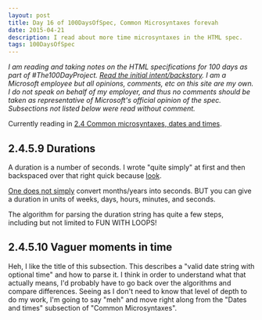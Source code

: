 ```yaml
---
layout: post
title: Day 16 of 100DaysOfSpec, Common Microsyntaxes forevah
date: 2015-04-21
description: I read about more time microsyntaxes in the HTML spec.
tags: 100DaysOfSpec
---
```


*I am reading and taking notes on the HTML specifications for 100 days as part of #The100DayProject. [Read the initial intent/backstory](http://melanie-richards.com/blog/100-day-project). I am a Microsoft employee but all opinions, comments, etc on this site are my own. I do not speak on behalf of my employer, and thus no comments should be taken as representative of Microsoft's official opinion of the spec. Subsections not listed below were read without comment.*

Currently reading in [2.4 Common microsyntaxes, dates and times](http://www.w3.org/TR/html5/infrastructure.html#dates-and-times).

## 2.4.5.9 Durations

A duration is a number of seconds. I wrote "quite simply" at first and then backspaced over that right quick because [look](http://www.w3.org/TR/html5/infrastructure.html#durations).

[One does not simply](http://knowyourmeme.com/memes/one-does-not-simply-walk-into-mordor) convert months/years into seconds. BUT you can give a duration in units of weeks, days, hours, minutes, and seconds.

The algorithm for parsing the duration string has quite a few steps, including but not limited to FUN WITH LOOPS!

## 2.4.5.10 Vaguer moments in time

Heh, I like the title of this subsection. This describes a "valid date string with optional time" and how to parse it. I think in order to understand what that actually means, I'd probably have to go back over the algorithms and compare differences. Seeing as I don't need to know that level of depth to do my work, I'm going to say "meh" and move right along from the "Dates and times" subsection of "Common Microsyntaxes".